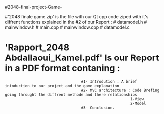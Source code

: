 #2048-final-project-Game-

#'2048 finale game.zip' is the file with our Qt cpp code ziped with it's diffrent functions explained in the #2 of our Report : 
                                                                  # datamodel.h
                                                                  # mainwindow.h 
                                                                  # main.cpp
                                                                  # mainwindow.cpp
                                                                  # datamodel.c 
                                                                  
                                                                  

# 'Rapport_2048 Abdallaoui_Kamel.pdf' Is our Report in a PDF format contaning : 

                                      #1- Introdution : A brief intoduction to our project and the game explanation 
                                      #2- MVC architecture : Code Brefing going throught the diffrent methode and there relationships 
                                                            1-View 
                                                            2-Model 
                                      #3- Conclusion. 
                                
                                                          
